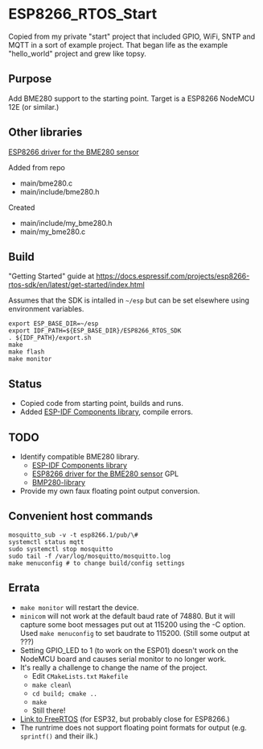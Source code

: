 # ESP8266_RTOS_Start

Copied from my private "start" project that included GPIO, WiFi, SNTP and MQTT in a sort of example project. That began life as the example "hello_world" project and grew like topsy.



## Purpose

Add BME280 support to the starting point. Target is a ESP8266 NodeMCU 12E (or similar.)

## Other libraries

[ESP8266 driver for the BME280 sensor](https://github.com/Phosphenius/esp8266_bme280) 

Added from repo

* main/bme280.c
* main/include/bme280.h

Created

* main/include/my_bme280.h
* main/my_bme280.c


## Build

"Getting Started" guide at <https://docs.espressif.com/projects/esp8266-rtos-sdk/en/latest/get-started/index.html>

Assumes that the SDK is intalled in `~/esp` but can be set elsewhere using environment variables.

```text
export ESP_BASE_DIR=~/esp
export IDF_PATH=${ESP_BASE_DIR}/ESP8266_RTOS_SDK
. ${IDF_PATH}/export.sh
make
make flash 
make monitor 
```

## Status

* Copied code from starting point, builds and runs.
* Added [ESP-IDF Components library](https://github.com/UncleRus/esp-idf-lib), compile errors.

## TODO

* Identify compatible BME280 library.
    * [ESP-IDF Components library](https://github.com/UncleRus/esp-idf-lib)
    * [ESP8266 driver for the BME280 sensor](https://github.com/Phosphenius/esp8266_bme280) GPL
    * [BMP280-library](https://github.com/farmerkeith/BMP280-library)
* Provide my own faux floating point output conversion.

## Convenient host commands

```text
mosquitto_sub -v -t esp8266.1/pub/\#
systemctl status mqtt
sudo systemctl stop mosquitto
sudo tail -f /var/log/mosquitto/mosquitto.log
make menuconfig # to change build/config settings
```

## Errata

* `make monitor` will restart the device.
* `minicom` will not work at the default baud rate of 74880. But it will capture some boot messages put out at 115200 using the -C option. Used `make menuconfig` to set baudrate to 115200. (Still some output at ???)
* Setting GPIO_LED to 1 (to work on the ESP01) doesn't work on the NodeMCU board and causes serial monitor to no longer work.
* It's really a challenge to change the name of the project.
    * Edit `CMakeLists.txt` `Makefile`
    * `make clean`\
    * `cd build; cmake ..`
    * `make`
    * Still there!
* [Link to FreeRTOS](https://docs.espressif.com/projects/esp-idf/en/latest/esp32/api-reference/system/freertos.html) (for ESP32, but probably close for ESP8266.)
* The runtrime does not support floating point formats for output (e.g. `sprintf()` and their ilk.)
